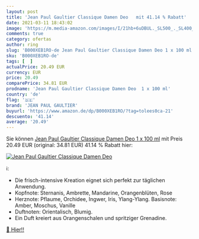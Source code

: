```yaml
---
layout: post
title: 'Jean Paul Gaultier Classique Damen Deo   mit 41.14 % Rabatt'
date: 2021-03-11 18:43:02
image: 'https://m.media-amazon.com/images/I/21hb+6uDBUL._SL500_._SL400_.jpg'
comments: true
category: ofertas
author: ring
slug: 'B000XEB1RO-de Jean Paul Gaultier Classique Damen Deo 1 x 100 ml'
sku: 'B000XEB1RO-de'
tags: [  ]
actualPrice: 20.49 EUR
currency: EUR
price: 20.49
comparePrice: 34.81 EUR
prodname: 'Jean Paul Gaultier Classique Damen Deo  1 x 100 ml'
country: 'de'
flag: '🇩🇪'
brand: 'JEAN PAUL GAULTIER'
buyurl: 'https://www.amazon.de/dp/B000XEB1RO/?tag=tolees0ca-21'
descuento: '41.14'
average: '20.49'
---
```


Sie können [Jean Paul Gaultier Classique Damen Deo  1 x 100 ml](https://www.amazon.de/dp/B000XEB1RO/?tag=tolees0ca-21) mit Preis 20.49 EUR (original: 34.81 EUR) 41.14 % Rabatt hier:

[![Jean Paul Gaultier Classique Damen Deo  ](https://m.media-amazon.com/images/I/21hb+6uDBUL._SL500_._SL400_.jpg)](https://www.amazon.de/dp/B000XEB1RO/?tag=tolees0ca-21)

ℹ️:

- Die frisch-intensive Kreation eignet sich perfekt zur täglichen Anwendung.
- Kopfnote: Sternanis, Ambrette, Mandarine, Orangenblüten, Rose
- Herznote: Pflaume, Orchidee, Ingwer, Iris, Ylang-Ylang. Basisnote: Amber, Moschus, Vanille
- Duftnoten: Orientalisch, Blumig.
- Ein Duft kreiert aus Orangenschalen und spritziger Grenadine.

[🛒 Hier!!](https://www.amazon.de/dp/B000XEB1RO/?tag=tolees0ca-21)
